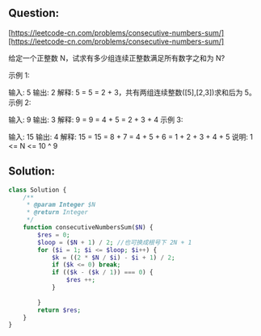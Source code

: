 ## Question:

[https://leetcode-cn.com/problems/consecutive-numbers-sum/][https://leetcode-cn.com/problems/consecutive-numbers-sum/]

给定一个正整数 N，试求有多少组连续正整数满足所有数字之和为 N?

示例 1:

输入: 5
输出: 2
解释: 5 = 5 = 2 + 3，共有两组连续整数([5],[2,3])求和后为 5。
示例 2:

输入: 9
输出: 3
解释: 9 = 9 = 4 + 5 = 2 + 3 + 4
示例 3:

输入: 15
输出: 4
解释: 15 = 15 = 8 + 7 = 4 + 5 + 6 = 1 + 2 + 3 + 4 + 5
说明: 1 <= N <= 10 ^ 9

## Solution:

```php
class Solution {
    /**
     * @param Integer $N
     * @return Integer
     */
    function consecutiveNumbersSum($N) {
        $res = 0;
        $loop = ($N + 1) / 2; //也可换成根号下 2N + 1 
        for ($i = 1; $i <= $loop; $i++) {
            $k = ((2 * $N / $i) - $i + 1) / 2;
            if ($k <= 0) break;
            if (($k - ($k / 1)) === 0) {
                $res ++;
            }
            
        }
        return $res;
    }
}
```

[https://leetcode-cn.com/problems/consecutive-numbers-sum/]: https://leetcode-cn.com/problems/consecutive-numbers-sum/